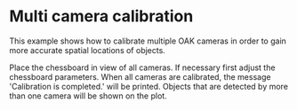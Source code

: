 # Multi camera calibration
This example shows how to calibrate multiple OAK cameras in order to gain more accurate spatial locations of objects.

Place the chessboard in view of all cameras. If necessary first adjust the chessboard parameters. When all cameras are calibrated, the message 'Calibration is completed.' will be printed. Objects that are detected by more than one camera will be shown on the plot.
